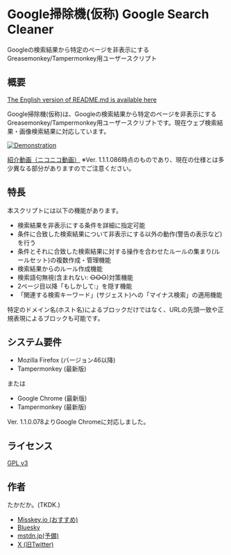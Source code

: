 Google掃除機(仮称) Google Search Cleaner
========================================

Googleの検索結果から特定のページを非表示にするGreasemonkey/Tampermonkey用ユーザースクリプト

## 概要

[The English version of README.md is available here](README.en.md)

Google掃除機(仮称)は、Googleの検索結果から特定のページを非表示にするGreasemonkey/Tampermonkey用ユーザースクリプトです。現在ウェブ検索結果・画像検索結果に対応しています。

[![Demonstration](https://github.com/djtkdk-086969/google-search-cleaner/wiki/img/demo.thumb.png)](https://github.com/djtkdk-086969/google-search-cleaner/wiki/img/demo.png)

[紹介動画（ニコニコ動画）](http://ext.nicovideo.jp/thumb_watch/sm29461061?thumb_mode=html)
※Ver. 1.1.1.086時点のものであり、現在の仕様とは多少異なる部分がありますのでご注意ください。

## 特長
本スクリプトには以下の機能があります。
* 検索結果を非表示にする条件を詳細に指定可能
* 条件に合致した検索結果について非表示にする以外の動作(警告の表示など)を行う
* 条件とそれに合致した検索結果に対する操作を合わせたルールの集まり(ルールセット)の複数作成・管理機能
* 検索結果からのルール作成機能
* 検索語句無視(含まれない: ~~○○○~~)対策機能
* 2ページ目以降「もしかして:」を隠す機能
* 「関連する検索キーワード」(サジェスト)への「マイナス検索」の適用機能

特定のドメイン名(ホスト名)によるブロックだけではなく、URLの先頭一致や正規表現によるブロックも可能です。

## システム要件
* Mozilla Firefox (バージョン46以降)
* Tampermonkey (最新版)

または

* Google Chrome (最新版)
* Tampermonkey (最新版)

Ver. 1.1.0.078よりGoogle Chromeに対応しました。

## ライセンス
[GPL v3](http://www.gnu.org/copyleft/gpl.html)

## 作者
たかだか。(TKDK.)
* [Misskey.io (おすすめ)](https://misskey.io/@tkdk_bemusic)
* [Bluesky](https://bsky.app/profile/tkdk-bemusic.bsky.social)
* [mstdn.jp(予備)](https://mstdn.jp/@djtkdk_086969)
* [X (旧Twitter)](https://twitter.com/djtkdk_086969)